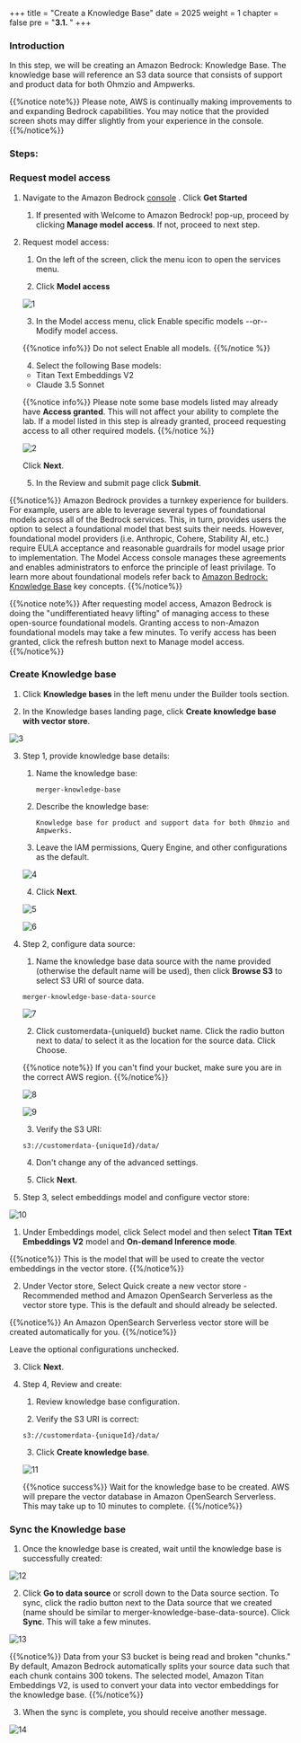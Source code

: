 +++
title = "Create a Knowledge Base"
date = 2025
weight = 1
chapter = false
pre = "<b>3.1. </b>"
+++

### Introduction

In this step, we will be creating an Amazon Bedrock: Knowledge Base. The knowledge base will reference an S3 data source that consists of support and product data for both Ohmzio and Ampwerks.

{{%notice note%}}
Please note, AWS is continually making improvements to and expanding Bedrock capabilities. You may notice that the provided screen shots may differ slightly from your experience in the console.
{{%/notice%}}

### Steps:

### Request model access

1. Navigate to the Amazon Bedrock [console](https://us-west-2.console.aws.amazon.com/bedrock/home?region=us-west-2#/) . Click **Get Started**

   1. If presented with Welcome to Amazon Bedrock! pop-up, proceed by clicking **Manage model access**. If not, proceed to next step.

2. Request model access:

   1. On the left of the screen, click the menu icon to open the services menu.

   2. Click **Model access**

   ![1](../../images/3/3.1/1.png)

   3.  In the Model access menu, click Enable specific models --or-- Modify model access.

   {{%notice info%}}
   Do not select Enable all models.
   {{%/notice %}}

   4.  Select the following Base models:

   - Titan Text Embeddings V2
   - Claude 3.5 Sonnet

   {{%notice info%}}
   Please note some base models listed may already have **Access granted**. This will not affect your ability to complete the lab. If a model listed in this step is already granted, proceed requesting access to all other required models.
   {{%/notice %}}

   ![2](../../images/3/3.1/2.png)

   Click **Next**.

   5.  In the Review and submit page click **Submit**.

{{%notice%}}
Amazon Bedrock provides a turnkey experience for builders. For example, users are able to leverage several types of foundational models across all of the Bedrock services. This, in turn, provides users the option to select a foundational model that best suits their needs. However, foundational model providers (i.e. Anthropic, Cohere, Stability AI, etc.) require EULA acceptance and reasonable guardrails for model usage prior to implementation. The Model Access console manages these agreements and enables administrators to enforce the principle of least privilage. To learn more about foundational models refer back to [Amazon Bedrock: Knowledge Base](../_index.md) key concepts.
{{%/notice%}}

{{%notice note%}}
After requesting model access, Amazon Bedrock is doing the "undifferentiated heavy lifting" of managing access to these open-source foundational models. Granting access to non-Amazon foundational models may take a few minutes. To verify access has been granted, click the refresh button next to Manage model access.
{{%/notice%}}

### Create Knowledge base

1. Click **Knowledge bases** in the left menu under the Builder tools section.

2. In the Knowledge bases landing page, click **Create knowledge base with vector store**.

![3](../../images/3/3.1/3.png)

3. Step 1, provide knowledge base details:

   1. Name the knowledge base:

      `merger-knowledge-base`

   2. Describe the knowledge base:

      `Knowledge base for product and support data for both Ohmzio and Ampwerks.`

   3. Leave the IAM permissions, Query Engine, and other configurations as the default.

   ![4](../../images/3/3.1/4.png)

   4.  Click **Next**.

   ![5](../../images/3/3.1/5.png)

   ![6](../../images/3/3.1/6.png)

4. Step 2, configure data source:

   1. Name the knowledge base data source with the name provided (otherwise the default name will be used), then click **Browse S3** to select S3 URI of source data.

   `merger-knowledge-base-data-source`

   ![7](../../images/3/3.1/7.png)

   2.  Click customerdata-{uniqueId} bucket name. Click the radio button next to data/ to select it as the location for the source data. Click Choose.

   {{%notice note%}}
   If you can't find your bucket, make sure you are in the correct AWS region.
   {{%/notice%}}

   ![8](../../images/3/3.1/8.png)

   ![9](../../images/3/3.1/9.png)

   3.  Verify the S3 URI:

   `s3://customerdata-{uniqueId}/data/`

   4.  Don't change any of the advanced settings.

   5.  Click **Next**.

5.  Step 3, select embeddings model and configure vector store:

   ![10](../../images/3/3.1/10.png)

   1.  Under Embeddings model, click Select model and then select **Titan TExt Embeddings V2** model and **On-demand Inference mode**.

   {{%notice%}}
   This is the model that will be used to create the vector embeddings in the vector store.
   {{%/notice%}}

   2.  Under Vector store, Select Quick create a new vector store - Recommended method and Amazon OpenSearch Serverless as the vector store type. This is the default and should already be selected.

   {{%notice%}}
   An Amazon OpenSearch Serverless vector store will be created automatically for you.
   {{%/notice%}}

   Leave the optional configurations unchecked.

   3. Click **Next**.

6. Step 4, Review and create:

   1. Review knowledge base configuration.

   2. Verify the S3 URI is correct:

   `s3://customerdata-{uniqueId}/data/`

   3. Click **Create knowledge base**.

   ![11](../../images/3/3.1/11.png)

   {{%notice success%}}
   Wait for the knowledge base to be created. AWS will prepare the vector database in Amazon OpenSearch Serverless. This may take up to 10 minutes to complete.
   {{%/notice%}}

### Sync the Knowledge base

1. Once the knowledge base is created, wait until the knowledge base is successfully created:

![12](../../images/3/3.1/12.png)

2. Click **Go to data source** or scroll down to the Data source section. To sync, click the radio button next to the Data source that we created (name should be similar to merger-knowledge-base-data-source). Click **Sync**. This will take a few minutes.

![13](../../images/3/3.1/13.png)

{{%notice%}}
Data from your S3 bucket is being read and broken "chunks." By default, Amazon Bedrock automatically splits your source data such that each chunk contains 300 tokens. The selected model, Amazon Titan Embeddings V2, is used to convert your data into vector embeddings for the knowledge base.
{{%/notice%}}

3. When the sync is complete, you should receive another message.

![14](../../images/3/3.1/14.png)
